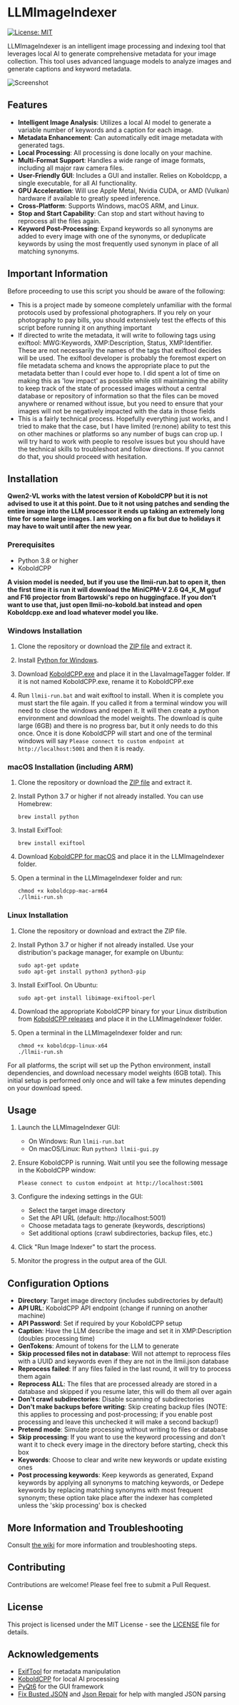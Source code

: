 # LLMImageIndexer

[![License: MIT](https://img.shields.io/badge/License-MIT-yellow.svg)](https://opensource.org/licenses/MIT)

LLMImageIndexer is an intelligent image processing and indexing tool that leverages local AI to generate comprehensive metadata for your image collection. This tool uses advanced language models to analyze images and generate captions and keyword metadata.

![Screenshot](caption_capture.png)

## Features
 
- **Intelligent Image Analysis**: Utilizes a local AI model to generate a variable number of keywords and a caption for each image.
- **Metadata Enhancement**: Can automatically edit image metadata with generated tags.
- **Local Processing**: All processing is done locally on your machine.
- **Multi-Format Support**: Handles a wide range of image formats, including all major raw camera files.
- **User-Friendly GUI**: Includes a GUI and installer. Relies on Koboldcpp, a single executable, for all AI functionality.  
- **GPU Acceleration**: Will use Apple Metal, Nvidia CUDA, or AMD (Vulkan) hardware if available to greatly speed inference.
- **Cross-Platform**: Supports Windows, macOS ARM, and Linux.
- **Stop and Start Capability**: Can stop and start without having to reprocess all the files again.
- **Keyword Post-Processing**: Expand keywords so all synonyms are added to every image with one of the synonyms, or deduplicate keywords by using the most frequently used synonym in place of all matching synonyms.  

## Important Information

Before proceeding to use this script you should be aware of the following:

 - This is a project made by someone completely unfamiliar with the formal protocols used by professional photographers. If you rely on your photography to pay bills, you should extensively test the effects of this script before running it on anything important
 - If directed to write the metadata, it will write to following tags using exiftool: MWG:Keywords, XMP:Description, Status, XMP:Identifier. These are not necessarily the names of the tags that exiftool decides will be used. The exiftool developer is probably the foremost expert on file metadata schema and knows the appropriate place to put the metadata better than I could ever hope to. I did spent a lot of time on making this as 'low impact' as possible while still maintaining the ability to keep track of the state of processed images without a central database or repository of information so that the files can be moved anywhere or renamed without issue, but you need to ensure that your images will not be negatively impacted with the data in those fields
 - This is a fairly technical process. Hopefully everything just works, and I tried to make that the case, but I have limited (re:none) ability to test this on other machines or platforms so any number of bugs can crop up. I will try hard to work with people to resolve issues but you should have the technical skills to troubleshoot and follow directions. If you cannot do that, you should proceed with hesitation.
     
## Installation

**Qwen2-VL works with the latest version of KoboldCPP but it is not advised to use it at this point. Due to it not using patches and sending the entire image into the LLM processor it ends up taking an extremely long time for some large images. I am working on a fix but due to holidays it may have to wait until after the new year.**

### Prerequisites

- Python 3.8 or higher
- KoboldCPP

**A vision model is needed, but if you use the llmii-run.bat to open it, then the first time it is run it will download the MiniCPM-V 2.6 Q4_K_M gguf and F16 projector from Bartowski's repo on huggingface. If you don't want to use that, just open llmii-no-kobold.bat instead and open Koboldcpp.exe and load whatever model you like.**
  
### Windows Installation

1. Clone the repository or download the [ZIP file](https://github.com/jabberjabberjabber/LLavaImageTagger/archive/refs/heads/main.zip) and extract it.

2. Install [Python for Windows](https://www.python.org/downloads/windows/).

3. Download [KoboldCPP.exe](https://github.com/LostRuins/koboldcpp/releases) and place it in the LlavaImageTagger folder. If it is not named KoboldCPP.exe, rename it to KoboldCPP.exe 

4. Run `llmii-run.bat` and wait exiftool to install. When it is complete you must start the file again. If you called it from a terminal window you will need to close the windows and reopen it. It will then create a python environment and download the model weights. The download is quite large (6GB) and there is no progress bar, but it only needs to do this once. Once it is done KoboldCPP will start and one of the terminal windows will say ```Please connect to custom endpoint at http://localhost:5001``` and then it is ready.

### macOS Installation (including ARM)

1. Clone the repository or download the [ZIP file](https://github.com/jabberjabberjabber/LLavaImageTagger/archive/refs/heads/main.zip) and extract it.

2. Install Python 3.7 or higher if not already installed. You can use Homebrew:
   ```
   brew install python
   ```

3. Install ExifTool:
   ```
   brew install exiftool
   ```

4. Download [KoboldCPP for macOS](https://github.com/LostRuins/koboldcpp/releases) and place it in the LLMImageIndexer folder.

5. Open a terminal in the LLMImageIndexer folder and run:
   ```
   chmod +x koboldcpp-mac-arm64
   ./llmii-run.sh
   ```

### Linux Installation

1. Clone the repository or download and extract the ZIP file.

2. Install Python 3.7 or higher if not already installed. Use your distribution's package manager, for example on Ubuntu:
   ```
   sudo apt-get update
   sudo apt-get install python3 python3-pip
   ```

3. Install ExifTool. On Ubuntu:
   ```
   sudo apt-get install libimage-exiftool-perl
   ```

4. Download the appropriate KoboldCPP binary for your Linux distribution from [KoboldCPP releases](https://github.com/LostRuins/koboldcpp/releases) and place it in the LLMImageIndexer folder.

5. Open a terminal in the LLMImageIndexer folder and run:
   ```
   chmod +x koboldcpp-linux-x64
   ./llmii-run.sh
   ```

For all platforms, the script will set up the Python environment, install dependencies, and download necessary model weights (6GB total). This initial setup is performed only once and will take a few minutes depending on your download speed.

## Usage

1. Launch the LLMImageIndexer GUI:
   - On Windows: Run `llmii-run.bat`
   - On macOS/Linux: Run `python3 llmii-gui.py`

2. Ensure KoboldCPP is running. Wait until you see the following message in the KoboldCPP window:
   ```
   Please connect to custom endpoint at http://localhost:5001
   ```

3. Configure the indexing settings in the GUI:
   - Select the target image directory
   - Set the API URL (default: http://localhost:5001)
   - Choose metadata tags to generate (keywords, descriptions)
   - Set additional options (crawl subdirectories, backup files, etc.)

4. Click "Run Image Indexer" to start the process.

5. Monitor the progress in the output area of the GUI.

## Configuration Options

- **Directory**: Target image directory (includes subdirectories by default)
- **API URL**: KoboldCPP API endpoint (change if running on another machine)
- **API Password**: Set if required by your KoboldCPP setup
- **Caption**: Have the LLM describe the image and set it in XMP:Description (doubles processing time)
- **GenTokens**: Amount of tokens for the LLM to generate
- **Skip processed files not in database**: Will not attempt to reprocess files with a UUID and keywords even if they are not in the llmii.json database
- **Reprocess failed**: If any files failed in the last round, it will try to process them again
- **Reprocess ALL**: The files that are processed already are stored in a database and skipped if you resume later, this will do them all over again
- **Don't crawl subdirectories**: Disable scanning of subdirectories
- **Don't make backups before writing**: Skip creating backup files (NOTE: this applies to processing and post-processing; if you enable post processing and leave this unchecked it will make a second backup!)
- **Pretend mode**: Simulate processing without writing to files or database
- **Skip processing**: If you want to use the keyword processing and don't want it to check every image in the directory before starting, check this box
- **Keywords**: Choose to clear and write new keywords or update existing ones
- **Post processing keywords**: Keep keywords as generated, Expand keywords by applying all synonyms to matching keywords, or Dedepe keywords by replacing matching synonyms with most frequent synonym; these option take place after the indexer has completed unless the 'skip processing' box is checked

## More Information and Troubleshooting

Consult [the wiki](https://github.com/jabberjabberjabber/LLavaImageTagger/wiki) for more information and troubleshooting steps.


## Contributing

Contributions are welcome! Please feel free to submit a Pull Request.

## License

This project is licensed under the MIT License - see the [LICENSE](LICENSE) file for details.

## Acknowledgements

- [ExifTool](https://exiftool.org/) for metadata manipulation
- [KoboldCPP](https://github.com/LostRuins/koboldcpp) for local AI processing
- [PyQt6](https://www.riverbankcomputing.com/software/pyqt/) for the GUI framework
- [Fix Busted JSON](https://github.com/Qarj/fix-busted-json) and [Json Repair](https://github.com/josdejong/jsonrepair) for help with mangled JSON parsing

